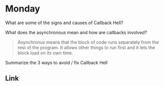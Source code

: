 # Monday
What are some of the signs and causes of Callback Hell?
>

What does the asynchronous mean and how are callbacks involved?
>Asynchronus means that the block of code runs separately from the rest of the program. It allows other things to run first and it lets the block load on its own time.

Summarize the 3 ways to avoid / fix Callback Hell
>


## Link